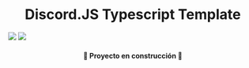 <h1 align="center">Discord.JS Typescript Template</h1>
<p align="left">
  <img src="https://img.shields.io/badge/Status-En%20Desarrollo-green">
  <img src="https://img.shields.io/badge/Version-0.1.0-blue">
</p>

<h4 align="center">
🚧 Proyecto en construcción 🚧
</h4>
